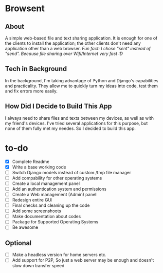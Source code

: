 # Browsent

## About
A simple web-based file and text sharing application. It is enough for one of the clients to install the application; the other clients don't need any application other than a web browser.
*Fun fact: I chose "sent" instead of "send". Because file sharing over Wifi/Internet very fast :D*

## Tech in Background
In the background, I'm taking advantage of Python and Django's capabilities and practicality. They allow me to quickly turn my ideas into code, test them and fix errors more easily.

## How Did I Decide to Build This App
I always need to share files and texts between my devices, as well as with my friend's devices. I've tried several applications for this purpose, but none of them fully met my needes. So I decided to build this app.

# to-do
- [x] Complete Readme
- [x] Write a base working code
- [ ] Switch Django models instead of custom /tmp file manager
- [ ] Add compability for other operating systems
- [ ] Create a local management panel
- [ ] Add an authentication system and permissions
- [ ] Create a Web management (Admin) panel
- [ ] Redesign entire GUI
- [ ] Final checks and cleaning up the code
- [ ] Add some screenshoots
- [ ] Make documentation about codes
- [ ] Package for Supported Operating Systems
- [ ] Be awesome

## Optional
- [ ] Make a headless version for home servers etc.
- [ ] Add support for P2P, So just a web server may be enough and doesn't slow down transfer speed